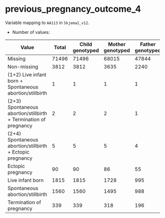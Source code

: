 # previous_pregnancy_outcome_4
Variable mapping to `AA113` in `Skjema1_v12`.
- Number of values:

| Value | Total | Child genotyped | Mother genotyped | Father genotyped |
| ----- | ----- | --------------- | ---------------- | ---------------- |
| Missing | 71496 | 71496 | 68015 | 47844 |
| Non-missing | 3812 | 3812 | 3635 | 2240 |
| (1+2) Live infant born + Spontaneous abortion/stillbirth | 1 | 1 | 1 |1 |
| (2+3) Spontaneous abortion/stillbirth + Termination of pregnancy | 2 | 2 | 2 |1 |
| (2+4) Spontaneous abortion/stillbirth + Ectopic pregnancy | 5 | 5 | 5 |4 |
| Ectopic pregnancy | 90 | 90 | 86 |55 |
| Live infant born | 1815 | 1815 | 1728 |995 |
| Spontaneous abortion/stillbirth | 1560 | 1560 | 1495 |988 |
| Termination of pregnancy | 339 | 339 | 318 |196 |



